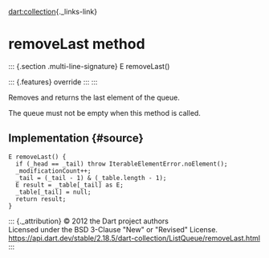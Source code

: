 [dart:collection](../../dart-collection/dart-collection-library){._links-link}

removeLast method
=================

::: {.section .multi-line-signature}
E removeLast()

::: {.features}
override
:::
:::

Removes and returns the last element of the queue.

The queue must not be empty when this method is called.

Implementation {#source}
--------------

``` {.language-dart data-language="dart"}
E removeLast() {
  if (_head == _tail) throw IterableElementError.noElement();
  _modificationCount++;
  _tail = (_tail - 1) & (_table.length - 1);
  E result = _table[_tail] as E;
  _table[_tail] = null;
  return result;
}
```

::: {._attribution}
© 2012 the Dart project authors\
Licensed under the BSD 3-Clause \"New\" or \"Revised\" License.\
<https://api.dart.dev/stable/2.18.5/dart-collection/ListQueue/removeLast.html>
:::
